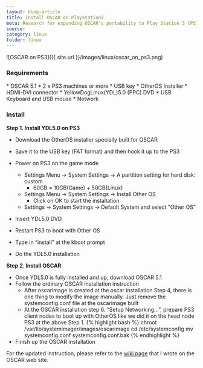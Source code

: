 ```yaml
---
layout: blog-article
title: Install OSCAR on PlayStation3
meta: Research for expanding OSCAR's portability to Play Station 3 (PS3)
source:
category: linux
folder: linux
---
```



![OSCAR on PS3]({{ site.url }}/images/linux/oscar_on_ps3.png)
<h3> Requirements </h3>
  * OSCAR 5.1
  * 2 x PS3 machines or more
  * USB key
  * OtherOS Installer
  * HDMI-DVI connector
  * YellowDogLinux(YDL)5.0 (PPC) DVD
  * USB Keyboard and USB mouse
  * Network

<h3> Install </h3>
<strong> Step 1. Install YDL5.0 on PS3 </strong>

  * Download the OtherOS installer specially built for OSCAR
  * Save it to the USB key (FAT format) and then hook it up to the PS3
  * Power on PS3 on the game mode
     * Settings Menu -> System Settings -> A partition setting for hard disk: custom
        * 60GB = 10GB(Game) + 50GB(Linux)
     * Settings Menu -> System Settings -> Install Other OS
        * Click on OK to start the installation
     * Settings -> System Settings -> Default System and select "Other OS”

  * Insert YDL5.0 DVD
  * Restart PS3 to boot with Other OS
  * Type in “install” at the kboot prompt
  * Do the YDL5.0 installation


<strong> Step 2. Install OSCAR </strong>

  * Once YDL5.0 is fully installed and up, download OSCAR 5.1
  * Follow the ordinary OSCAR installation instruction
     * After oscarimage is created at the oscar installation Step 4, there is one thing to modify the image manually. Just remove the systemconfig.conf file at the oscarimage built
     * At the OSCAR installation step 6. “Setup Networking…”, prepare PS3 client nodes to boot up with OtherOS like we did it on the head node PS3 at the above Step 1.
       {% highlight bash %}
        chroot /var/lib/systemimager/images/oscarimage
        cd /etc/systemconfig
        mv systemconfig.conf systemconfig.conf.bak
       {% endhighlight %} 
  * Finish up the OSCAR installation


For the updated instruction, please refer to the <a href="http://svn.oscar.openclustergroup.org/trac/oscar/wiki/OSCAR_on_PS3">wiki page</a> that I wrote on the OSCAR web site.


